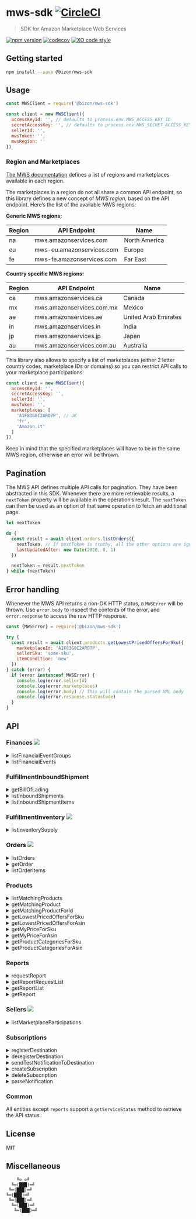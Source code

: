 # mws-sdk [![CircleCI](https://circleci.com/gh/bizon/mws-sdk.svg?style=svg)](https://circleci.com/gh/bizon/mws-sdk)

> SDK for Amazon Marketplace Web Services

[![npm version](https://badgen.net/npm/v/@bizon/mws-sdk)](https://www.npmjs.com/package/@bizon/mws-sdk)
[![codecov](https://badgen.net/codecov/c/github/bizon/mws-sdk)](https://codecov.io/gh/bizon/mws-sdk)
[![XO code style](https://badgen.net/badge/code%20style/XO/cyan)](https://github.com/xojs/xo)

## Getting started

```bash
npm install --save @bizon/mws-sdk
```

## Usage

```js
const MWSClient = require('@bizon/mws-sdk')

const client = new MWSClient({
  accessKeyId: '', // defaults to process.env.MWS_ACCESS_KEY_ID
  secretAccessKey: '', // defaults to process.env.MWS_SECRET_ACCESS_KEY
  sellerId: '',
  mwsToken: '',
  mwsRegion: ''
})
```

### Region and Marketplaces

[The MWS documentation](https://github.com/bizon/mws-api-doc/blob/master/doc/en_FR/dev_guide/DG_Endpoints.md) defines a list of regions and marketplaces available in each region.

The marketplaces in a region do not all share a common API endpoint, so this library defines a new concept of *MWS region*, based on the API endpoint. Here’s the list of the available MWS regions:

**Generic MWS regions:**

Region | API Endpoint | Name
-------|--------------|-----
na | mws.amazonservices.com | North America
eu | mws-eu.amazonservices.com | Europe
fe | mws-fe.amazonservices.com | Far East

**Country specific MWS regions:**

Region | API Endpoint | Name
-------|--------------|-----
ca | mws.amazonservices.ca | Canada
mx | mws.amazonservices.com.mx | Mexico
ae | mws.amazonservices.ae | United Arab Emirates
in | mws.amazonservices.in | India
jp | mws.amazonservices.jp | Japan
au | mws.amazonservices.com.au | Australia

This library also allows to specify a list of marketplaces (either 2 letter country codes, marketplace IDs or domains) so you can restrict API calls to your marketplace participations:

```js
const client = new MWSClient({
  accessKeyId: '',
  secretAccessKey: '',
  sellerId: '',
  mwsToken: '',
  marketplaces: [
    'A1F83G8C2ARO7P', // UK
    'fr',
    'Amazon.it'
  ]
})
```

Keep in mind that the specified marketplaces will have to be in the same MWS region, otherwise an error will be thrown.

## Pagination

The MWS API defines multiple API calls for pagination. They have been abstracted in this SDK. Whenever there are more retrievable results, a `nextToken` property will be available in the operation’s result. The `nextToken` can then be used as an option of that same operation to fetch an additional page.

```js
let nextToken

do {
  const result = await client.orders.listOrders({
    nextToken, // If nextToken is truthy, all the other options are ignored.
    lastUpdatedAfter: new Date(2020, 0, 1)
  })

  nextToken = result.nextToken
} while (nextToken)
```

## Error handling

Whenever the MWS API returns a non-OK HTTP status, a `MWSError` will be thrown. Use `error.body` to inspect the contents of the error, and `error.response` to access the raw HTTP response.

```js
const {MWSError} = require('@bizon/mws-sdk')

try {
  const result = await client.products.getLowestPricedOffersForSku({
    marketplaceId: 'A1F83G8C2ARO7P',
    sellerSku: 'some-sku',
    itemCondition: 'new'
  })
} catch (error) {
  if (error instanceof MWSError) {
    console.log(error.sellerId)
    console.log(error.marketplaces)
    console.log(error.body) // This will contain the parsed XML body
    console.log(error.response.statusCode)
  }
}
```

## API

### Finances ![](https://badgen.net/badge/status/complete?label&color=green)

<details>
  <summary>listFinancialEventGroups</summary>

  **Example:**

  ```js
  const result = await client.finances.listFinancialEventGroups({
    financialEventGroupStartedAfter: new Date(2015, 2, 1),
    financialEventGroupStartedBefore: new Date(2015, 4, 1)
  })
  ```

  **Options:**

  Name | Type | Default
  -----|------|--------
  maxResultsPerPage | `Number` | `100`
  financialEventGroupStartedAfter | `Date` |
  financialEventGroupStartedBefore | `Date` |
  nextToken | `String` |
</details>

<details>
  <summary>listFinancialEvents</summary>

  **Example:**

  ```js
  const result = await client.finances.listFinancialEvents({
    amazonOrderId: '333-7777777-7777777'
  })
  ```

  **Options:**

  Name | Type | Default
  -----|------|--------
  maxResultsPerPage | `Number` | `100`
  amazonOrderId | `String` |
  financialEventGroupId | `String` |
  postedAfter | `Date` |
  postedBefore | `Date` |
  nextToken | `String` |
</details>

### FulfillmentInboundShipment

<details>
  <summary>getBillOfLading</summary>

  **Example:**

  ```js
  const result = await client.fulfillmentInboundShipment.getBillOfLading({
    shipmentId: 'FBAQFGQZ'
  })
  ```

  **Options:**

  Name | Type | Default
  -----|------|--------
  shipmentId | `String` |
</details>

<details>
  <summary>listInboundShipments</summary>

  **Example:**

  ```js
  const result = await client.fulfillmentInboundShipment.listInboundShipments({
    lastUpdatedAfter: '2015-10-02T12:00:54Z',
    lastUpdatedBefore: '2015-11-02T12:00:54Z',
    shipmentStatusList: [
      'WORKING',
      'CLOSED'
    ],
    shipmentIdList: [
      'FBA44JV8R',
      'FBA4X8YLS',
      'FBA4X9FML'
    ]
  })
  ```

  **Options:**

  Name | Type | Default
  -----|------|--------
  shipmentStatusList | `Array<String>` |
  shipmentIdList | `Array<String>` |
  lastUpdatedAfter | `Date` |
  lastUpdatedBefore | `Date` |
  nextToken | `String` |
</details>

<details>
  <summary>listInboundShipmentItems</summary>

  **Example:**

  ```js
  const result = await client.fulfillmentInboundShipment.listInboundShipmentItems({
    shipmentId: 'SSF85DGIZZ3OF1'
  })
  ```

  **Options:**

  Name | Type | Default
  -----|------|--------
  shipmentId | `Array<String>` |
  lastUpdatedAfter | `Date` |
  lastUpdatedBefore | `Date` |
  nextToken | `String` |
</details>


### FulfillmentInventory ![](https://badgen.net/badge/status/complete?label&color=green)

<details>
  <summary>listInventorySupply</summary>

  **Example:**

  ```js
  const result = await client.fulfillmentInventory.listInventorySupply({
    sellerSkus: [
      'SampleSKU1',
      'SampleSKU2'
    ],
    responseGroup: 'Basic',
    marketplaceId: 'ATVPDKIKX0DER'
  })
  ```

  **Options:**

  Name | Type | Default
  -----|------|--------
  sellerSkus | `Array<String>` |
  queryStartDateTime | `Date` |
  responseGroup | `String` |
  marketplaceId | `String` |
  nextToken | `String` |
</details>


### Orders ![](https://badgen.net/badge/status/complete?label&color=green)

<details>
  <summary>listOrders</summary>

  **Example:**

  ```js
  const result = await client.orders.listOrders({
    lastUpdatedAfter: '2017-02-01T18:12:21',
    marketplaceId: [
      'ATVPDKIKX0DER',
      'A2Q3Y263D00KWC',
      'A1VC38T7YXB528'
    ],
    fulfillmentChannel: [
      'MFN'
    ],
    paymentMethod: [
      'COD',
      'Other'
    ],
    orderStatus: [
      'Unshipped',
      'PendingAvailability'
    ]
  })
  ```

  **Options:**

  Name | Type | Default
  -----|------|--------
  createdAfter | `Date` |
  createdBefore | `Date` |
  lastUpdatedAfter | `Date` |
  lastUpdatedBefore | `Date` |
  orderStatus | `String` |
  marketplaceId | `Array<String>` | Selected region’s marketplaces
  fulfillmentChannel | `Array<String>` |
  paymentMethod | `Array<String>` |
  buyerEmail | `String` |
  sellerOrderId | `String` |
  maxResultsPerPage | `Number` | `100`
  easyShipShipmentStatus | `Array<String>` |
  nextToken | `String` |
</details>

<details>
  <summary>getOrder</summary>

  **Example:**

  ```js
  const result = await client.orders.getOrder({
    amazonOrderId: [
      '902-3159896-1390916'
    ]
  })
  ```

  **Options:**

  Name | Type | Default
  -----|------|--------
  amazonOrderId | `Array<String>` |
</details>

<details>
  <summary>listOrderItems</summary>

  ```js
  const result = await client.orders.listOrderItems({
    amazonOrderId: '058-1233752-8214740'
  })
  ```

  **Options:**

  Name | Type | Default
  -----|------|--------
  amazonOrderId | `String` |
  nextToken | `String` |
</details>

### Products

<details>
  <summary>listMatchingProducts</summary>

  **Example:**

  ```js
  const result = await client.products.listMatchingProducts({
    marketplaceId: 'ATVPDKIKX0DER',
    query: '0439708184'
  })
  ```

  **Options:**

  Name | Type | Default
  -----|------|--------
  marketplaceId | `String` |
  query | `String` |
  queryContextId | `String` |
</details>

<details>
  <summary>getMatchingProduct</summary>

  **Example:**

  ```js
  const result = await client.products.getMatchingProduct({
    marketplaceId: 'ATVPDKIKX0DER',
    asinList: [
      'B002KT3XRQ'
    ]
  })
  ```

  **Options:**

  Name | Type | Default
  -----|------|--------
  marketplaceId | `String` |
  asinList | `Array<String>` |
</details>

<details>
  <summary>getMatchingProductForId</summary>

  **Example:**

  ```js
  const result = await client.products.getMatchingProductForId({
    marketplaceId: 'ATVPDKIKX0DER',
    idType: 'ISBN',
    idList: [
      '9781933988665',
      '0439708184'
    ]
  })
  ```

  **Options:**

  Name | Type | Default
  -----|------|--------
  marketplaceId | `String` |
  idType | `String` |
  idList | `Array<String>` |
</details>

<details>
  <summary>getLowestPricedOffersForSku</summary>

  **Example:**

  ```js
  const result = await client.products.getLowestPricedOffersForSku({
    marketplaceId: 'ATVPDKIKX0DER',
    sellerSku: '24478624',
    itemCondition: 'New'
  })
  ```

  **Options:**

  Name | Type | Default
  -----|------|--------
  marketplaceId | `String` |
  sellerSku | `String` |
  itemCondition | `String` |
</details>

<details>
  <summary>getLowestPricedOffersForAsin</summary>

  **Example:**

  ```js
  const result = await client.products.getLowestPricedOffersForAsin({
    marketplaceId: 'ATVPDKIKX0DER',
    asin: 'B00COK3FD8',
    itemCondition: 'New'
  })
  ```

  **Options:**

  Name | Type | Default
  -----|------|--------
  marketplaceId | `String` |
  asin | `String` |
  itemCondition | `String` |
</details>

<details>
  <summary>getMyPriceForSku</summary>

  **Example:**

  ```js
  const result = await client.products.getMyPriceForSku({
    marketplaceId: 'ATVPDKIKX0DER',
    sellerSkuList: [
      'SKU2468'
    ]
  })
  ```

  **Options:**

  Name | Type | Default
  -----|------|--------
  marketplaceId | `String` |
  sellerSkuList | `Array<String>` |
  itemCondition | `String` |
</details>

<details>
  <summary>getMyPriceForAsin</summary>

  **Example:**

  ```js
  const result = await client.products.getMyPriceForAsin({
    marketplaceId: 'ATVPDKIKX0DER',
    asinList: [
      '1933890517'
    ]
  })
  ```

  **Options:**

  Name | Type | Default
  -----|------|--------
  marketplaceId | `String` |
  asinList | `Array<String>` |
  itemCondition | `String` |
</details>

<details>
  <summary>getProductCategoriesForSku</summary>

  **Example:**

  ```js
  const result = await client.products.getProductCategoriesForSku({
    marketplaceId: 'ATVPDKIKX0DER',
    sellerSku: 'SKU2468'
  })
  ```

  **Options:**

  Name | Type | Default
  -----|------|--------
  marketplaceId | `String` |
  sellerSku | `String` |
</details>

<details>
  <summary>getProductCategoriesForAsin</summary>

  **Example:**

  ```js
  const result = await client.products.getProductCategoriesForAsin({
    marketplaceId: 'ATVPDKIKX0DER',
    asin: 'B002KT3XQM'
  })
  ```

  **Options:**

  Name | Type | Default
  -----|------|--------
  marketplaceId | `String` |
  asin | `String` |
</details>

### Reports

<details>
  <summary>requestReport</summary>

  **Example:**

  ```js
  const result = await client.reports.requestReport({
    reportType: '_GET_FLAT_FILE_OPEN_LISTINGS_DATA_',
    startDate: '2009-01-03T18:12:21',
    endDate: '2008-06-26T18:12:21',
    marketplaceIdList: [
      'ATVPDKIKX0DER'
    ],
    reportOptions: {
      custom: true
    }
  })
  ```

  **Options:**

  Name | Type | Default
  -----|------|--------
  reportType | `String` |
  startDate | `Date` |
  endDate | `Date` |
  marketplaceIdList | `Array<String>` |
  reportOptions | `String` or `Object` |

  **Caveats:**

  When defining `reportOptions` as an object, keep in mind that the options’ casing must match the [MWS documentation](https://github.com/bizon/mws-api-doc/blob/master/doc/en_FR/reports/Reports_ReportType.md).
</details>

<details>
  <summary>getReportRequestList</summary>

  **Example:**

  ```js
  const result = await client.reports.getReportRequestList({
    reportRequestIdList: [
      '2291326454'
    ],
    reportTypeList: [
      '_GET_ORDERS_DATA_',
      '_GET_MERCHANT_LISTINGS_DATA_'
    ],
    reportProcessingStatusList: [
      '_DONE_'
    ]
  })
  ```

  **Options:**

  Name | Type | Default
  -----|------|--------
  reportRequestIdList | `Array<String>` |
  reportTypeList | `Array<String>` |
  reportProcessingStatusList | `Array<String>` |
  maxCount | `Number` | `100`
  requestedFromDate | `Date` |
  requestedToDate | `Date` |
  nextToken | `String` |
</details>

<details>
  <summary>getReportList</summary>

  **Example:**

  ```js
  const result = await client.reports.getReportList({
    reportTypeList: [
      '_GET_ORDERS_DATA_'
    ],
    acknowledged: false,
    reportRequestIdList: [
      '2291326454',
      '2294446454'
    ]
  })
  ```

  **Options:**

  Name | Type | Default
  -----|------|--------
  maxCount | `Number` | `100`
  reportTypeList | `Array<String>` |
  acknowledged | `Boolean`
  reportRequestIdList | `Array<String>` |
  availableFromDate | `Date` |
  availableToDate | `Date` |
  nextToken | `String` |
</details>

<details>
  <summary>getReport</summary>

  **Example:**

  ```js
  const result = await client.reports.getReport({
    reportId: '624169093',
    format: 'raw'
  })
  ```

  **Options:**

  Name | Type | Default
  -----|------|--------
  reportId | `String` |
  format | `Enum[raw, base64]`
</details>

### Sellers ![](https://badgen.net/badge/status/complete?label&color=green)

<details>
  <summary>listMarketplaceParticipations</summary>

  **Example:**

  ```js
  const result = await client.sellers.listMarketplaceParticipations()
  ```

  **Options:**

  Name | Type | Default
  -----|------|--------
  nextToken | `String` |
</details>

### Subscriptions

<details>
  <summary>registerDestination</summary>

  **Example:**

  ```js
  const result = await client.subscriptions.registerDestination({
    marketplaceId: 'AKIAEEXAMPLESA',
    sqsQueueUrl: 'https://sqs.us-east-1.amazonaws.com/51471EXAMPLE/mws_notifications'
  })
  ```

  **Options:**

  Name | Type | Default
  -----|------|--------
  marketplaceId | `String` |
  sqsQueueUrl | `String` |
</details>

<details>
  <summary>deregisterDestination</summary>

  **Example:**

  ```js
  const result = await client.subscriptions.deregisterDestination({
    marketplaceId: 'AKIAEEXAMPLESA',
    sqsQueueUrl: 'https://sqs.us-east-1.amazonaws.com/51471EXAMPLE/mws_notifications'
  })
  ```

  **Options:**

  Name | Type | Default
  -----|------|--------
  marketplaceId | `String` |
  sqsQueueUrl | `String` |
</details>

<details>
  <summary>sendTestNotificationToDestination</summary>

  **Example:**

  ```js
  const result = await client.subscriptions.sendTestNotificationToDestination({
    marketplaceId: 'AKIAEEXAMPLESA',
    sqsQueueUrl: 'https://sqs.us-east-1.amazonaws.com/51471EXAMPLE/mws_notifications'
  })
  ```

  **Options:**

  Name | Type | Default
  -----|------|--------
  marketplaceId | `String` |
  sqsQueueUrl | `String` |
</details>

<details>
  <summary>createSubscription</summary>

  **Example:**

  ```js
  const result = await client.subscriptions.createSubscription({
    marketplaceId: 'AKIAEEXAMPLESA',
    sqsQueueUrl: 'https://sqs.us-east-1.amazonaws.com/51471EXAMPLE/mws_notifications',
    isEnabled: true,
    notificationType: 'AnyOfferChanged'
  })
  ```

  **Options:**

  Name | Type | Default
  -----|------|--------
  marketplaceId | `String` |
  sqsQueueUrl | `String` |
  isEnabled | `Boolean` | `true`
  notificationType | `String` |
</details>

<details>
  <summary>deleteSubscription</summary>

  **Example:**

  ```js
  const result = await client.subscriptions.deleteSubscription({
    marketplaceId: 'AKIAEEXAMPLESA',
    sqsQueueUrl: 'https://sqs.us-east-1.amazonaws.com/51471EXAMPLE/mws_notifications',
    notificationType: 'AnyOfferChanged'
  })
  ```

  **Options:**

  Name | Type | Default
  -----|------|--------
  marketplaceId | `String` |
  sqsQueueUrl | `String` |
  notificationType | `String` |
</details>

<details>
  <summary>parseNotification</summary>

  **Example:**

  ```js
  const result = await client.subscriptions.parseNotification(
    `<Notification>
      <NotificationMetaData>
        <NotificationType>Test</NotificationType>
        <PayloadVersion>1.0</PayloadVersion>
        <UniqueId>0123456789-ca3b-4127-abe7-82cfbe19a032</UniqueId>
        <PublishTime>2019-07-01T10:46:29Z</PublishTime>
        <SellerId>XXXXXXXXXXTest</SellerId>
      </NotificationMetaData>
      <NotificationPayload>
        <TestNotification />
      </NotificationPayload>
    </Notification>`
  )
  ```

  **Options:** Takes an XML string.

  The following notifications are supported:

  - `Test`
  - `AnyOfferChanged`
  - `FeedProcessingFinished`
  - `ReportProcessingFinished`
</details>


### Common

All entities except `reports` support a `getServiceStatus` method to retrieve the API status.

## License

MIT

## Miscellaneous

```
    ╚⊙ ⊙╝
  ╚═(███)═╝
 ╚═(███)═╝
╚═(███)═╝
 ╚═(███)═╝
  ╚═(███)═╝
   ╚═(███)═╝
```
